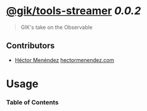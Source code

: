 # [@gik/tools-streamer](https://github.com/gikmx/tools) *0.0.2*
> GIK's take on the Observable

## Contributors
* [Héctor Menéndez](mailto:hector@gik.mx) [hectormenendez.com](hectormenendez.com)

# Usage

<!-- Generated by documentation.js. Update this documentation by updating the source code. -->

### Table of Contents
